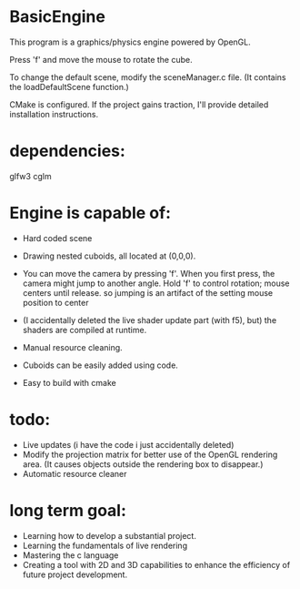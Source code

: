 # BasicEngine

This program is a graphics/physics engine powered by OpenGL.

Press 'f' and move the mouse to rotate the cube.

To change the default scene, modify the sceneManager.c file.
(It contains the loadDefaultScene function.)

CMake is configured. If the project gains traction, I'll provide detailed installation instructions.

# dependencies:
  glfw3
  cglm

# Engine is capable of:
  - Hard coded scene
  - Drawing nested cuboids, all located at (0,0,0).
  
  - You can move the camera by pressing 'f'.
          When you first press, the camera might jump to another angle.
          Hold 'f' to control rotation; mouse centers until release.
          so jumping is an artifact of the setting mouse position to center
  
  - (I accidentally deleted the live shader update part (with f5), but) the shaders are compiled at runtime.
  
  - Manual resource cleaning.
  - Cuboids can be easily added using code.
  - Easy to build with cmake
  
# todo:
  - Live updates (i have the code i just accidentally deleted)
  - Modify the projection matrix for better use of the OpenGL rendering area. (It causes objects outside the rendering box to disappear.)
  - Automatic resource cleaner

# long term goal:
  - Learning how to develop a substantial project.
  - Learning the fundamentals of live rendering
  - Mastering the c language
  - Creating a tool with 2D and 3D capabilities to enhance the efficiency of future project development.
